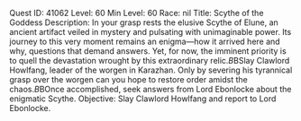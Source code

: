 Quest ID: 41062
Level: 60
Min Level: 60
Race: nil
Title: Scythe of the Goddess
Description: In your grasp rests the elusive Scythe of Elune, an ancient artifact veiled in mystery and pulsating with unimaginable power. Its journey to this very moment remains an enigma—how it arrived here and why, questions that demand answers. Yet, for now, the imminent priority is to quell the devastation wrought by this extraordinary relic.$B$BSlay Clawlord Howlfang, leader of the worgen in Karazhan. Only by severing his tyrannical grasp over the worgen can you hope to restore order amidst the chaos.$B$BOnce accomplished, seek answers from Lord Ebonlocke about the enigmatic Scythe.
Objective: Slay Clawlord Howlfang and report to Lord Ebonlocke.

